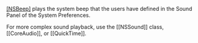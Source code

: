 [[NSBeep]]() plays the system beep that the users have defined in the Sound Panel of the System Preferences. 

For more complex sound playback, use the [[NSSound]] class, [[CoreAudio]], or [[QuickTime]].